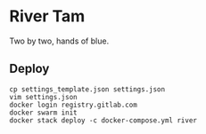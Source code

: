 # River Tam
Two by two, hands of blue.


## Deploy
```
cp settings_template.json settings.json
vim settings.json
docker login registry.gitlab.com
docker swarm init
docker stack deploy -c docker-compose.yml river
```

